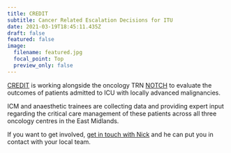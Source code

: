 ```yaml
---
title: CREDIT
subtitle: Cancer Related Escalation Decisions for ITU
date: 2021-03-19T18:45:11.435Z
draft: false
featured: false
image:
  filename: featured.jpg
  focal_point: Top
  preview_only: false
---
```

[CREDIT](https://www.uknotch.com/credit) is working alongside the oncology TRN [NOTCH](https://www.uknotch.com/) to evaluate the outcomes of patients admitted to ICU with locally advanced malignancies.

ICM and anaesthetic trainees are collecting data and providing expert input regarding the critical care management of these patients across all three oncology centres in the East Midlands.

If you want to get involved, [get in touch with Nick](/author/dr-nick-plummer/) and he can put you in contact with your local team.
